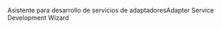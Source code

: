 <span data-ttu-id="d59b4-101">Asistente para desarrollo de servicios de adaptadores</span><span class="sxs-lookup"><span data-stu-id="d59b4-101">Adapter Service Development Wizard</span></span>